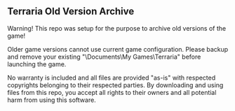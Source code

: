 ## Terraria Old Version Archive

Warning! This repo was setup for the purpose to archive old versions of the game!

Older game versions cannot use current game configuration. Please backup and remove your existing "\Documents\My Games\Terraria" before launching the game.

No warranty is included and all files are provided "as-is" with respected copyrights belonging to their respected parties. By downloading and using files from this repo, you accept all rights to their owners and all potential harm from using this software.
